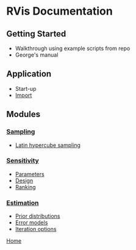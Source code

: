 # RVis Documentation

## Getting Started

- Walkthrough using example scripts from repo
- George's manual

## Application 

- Start-up
- [Import](./application/import/index.md)

## Modules

### [Sampling](./modules/sampling/index.md)

- [Latin hypercube sampling](./modules/sampling/configurelhs/index.md)

### [Sensitivity](./modules/sensitivity/index.md)

- [Parameters](./modules/sensitivity/parameters/index.md)
- [Design](./modules/sensitivity/design/index.md)
- [Ranking](./modules/sensitivity/ranking/index.md)


### [Estimation](./modules/estimation/index.md)

- [Prior distributions](./modules/estimation/priordistributions/index.md)
- [Error models](./modules/estimation/errormodels/index.md)
- [Iteration options](./modules/estimation/iterationoptions/index.md)


[Home](../index.md)
